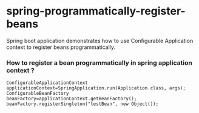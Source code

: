 # spring-programmatically-register-beans

Spring boot application demonstrates how to use Configurable Application context to register beans programmatically.


### How to register a bean programmatically in spring application context ?

```
ConfigurableApplicationContext applicationContext=SpringApplication.run(Application.class, args);	ConfigurableBeanFactory beanFactory=applicationContext.getBeanFactory();
beanFactory.registerSingleton("testBean", new Object());
```
